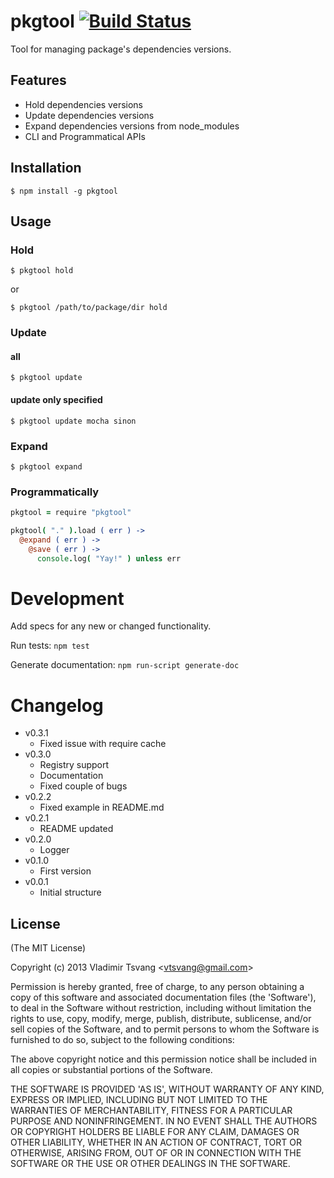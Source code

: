 # pkgtool [![Build Status](https://travis-ci.org/vtsvang/node-pkgtool.png)](https://travis-ci.org/vtsvang/node-pkgtool)

Tool for managing package's dependencies versions.

## Features

  * Hold dependencies versions
  * Update dependencies versions
  * Expand dependencies versions from node_modules
  * CLI and Programmatical APIs

## Installation

    $ npm install -g pkgtool

## Usage

### Hold

    $ pkgtool hold

or

    $ pkgtool /path/to/package/dir hold

### Update

#### all

    $ pkgtool update

#### update only specified

    $ pkgtool update mocha sinon

### Expand

    $ pkgtool expand


### Programmatically
```coffeescript
pkgtool = require "pkgtool"

pkgtool( "." ).load ( err ) ->
  @expand ( err ) ->
    @save ( err ) ->
      console.log( "Yay!" ) unless err
```

# Development

Add specs for any new or changed functionality.

Run tests: `npm test`

Generate documentation: `npm run-script generate-doc`

# Changelog

* v0.3.1
  * Fixed issue with require cache
* v0.3.0
  * Registry support
  * Documentation
  * Fixed couple of bugs
* v0.2.2
  * Fixed example in README.md
* v0.2.1
  * README updated
* v0.2.0
  * Logger
* v0.1.0
  * First version
* v0.0.1
  * Initial structure

## License

(The MIT License)

Copyright (c) 2013 Vladimir Tsvang &lt;vtsvang@gmail.com&gt;

Permission is hereby granted, free of charge, to any person obtaining
a copy of this software and associated documentation files (the
'Software'), to deal in the Software without restriction, including
without limitation the rights to use, copy, modify, merge, publish,
distribute, sublicense, and/or sell copies of the Software, and to
permit persons to whom the Software is furnished to do so, subject to
the following conditions:

The above copyright notice and this permission notice shall be
included in all copies or substantial portions of the Software.

THE SOFTWARE IS PROVIDED 'AS IS', WITHOUT WARRANTY OF ANY KIND,
EXPRESS OR IMPLIED, INCLUDING BUT NOT LIMITED TO THE WARRANTIES OF
MERCHANTABILITY, FITNESS FOR A PARTICULAR PURPOSE AND NONINFRINGEMENT.
IN NO EVENT SHALL THE AUTHORS OR COPYRIGHT HOLDERS BE LIABLE FOR ANY
CLAIM, DAMAGES OR OTHER LIABILITY, WHETHER IN AN ACTION OF CONTRACT,
TORT OR OTHERWISE, ARISING FROM, OUT OF OR IN CONNECTION WITH THE
SOFTWARE OR THE USE OR OTHER DEALINGS IN THE SOFTWARE.